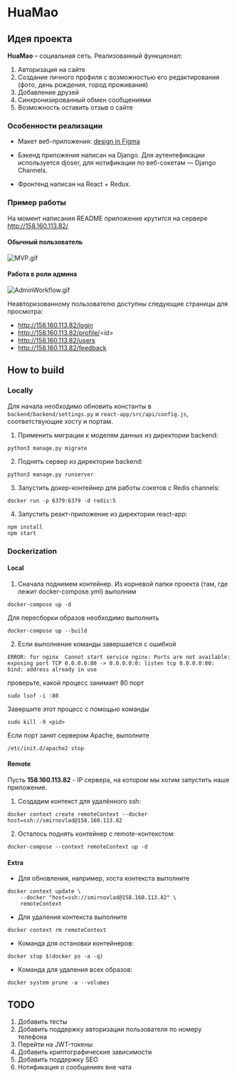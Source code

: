 # HuaMao

## Идея проекта

**HuaMao** &ndash; социальная сеть. Реализованный функционал:
<ol>
    <li> Авторизация на сайте
    <li> Создание личного профиля с возможностью его редактирования (фото, день рождения, город проживания)
    <li> Добавление друзей
    <li> Синхронизированный обмен сообщениями
    <li> Возможность оставить отзыв о сайте
</ol>

### Особенности реализации

- Макет веб-приложения: [design in Figma](https://www.figma.com/file/hlFAIfFrGb8HHlGH0B2Uy7/HuaoMao?type=design&node-id=0-1&mode=design&t=LrnYanTZAVLeXxYG-0)

- Бэкенд приложения написан на Django. Для аутентефикации используется djoser, для нотификации по веб-сокетам — Django Channels.

- Фронтенд написан на React + Redux.

### Пример работы

На момент написания README приложение крутится на сервере http://158.160.113.82/

#### Обычный пользователь

![MVP.gif](samples/MVP.gif)

#### Работа в роли админа

![AdminWorkflow.gif](samples/AdminWorkflow.gif)

Неавторизованному пользователю доступны следующие страницы для просмотра:

- http://158.160.113.82/login
- http://158.160.113.82/profile/<id\>
- http://158.160.113.82/users
- http://158.160.113.82/feedback

## How to build
### Locally
Для начала необходимо обновить константы в `backend/backend/settings.py` и `react-app/src/api/config.js`, соответствующие хосту и портам.
1. Применить миграции к моделям данных из директории backend:
```
python3 manage.py migrate
```

2. Поднять сервер из директории backend:
```
python3 manage.py runserver
```

3. Запустить докер-контейнер для работы сокетов с Redis channels:
```
docker run -p 6379:6379 -d redis:5
```

4. Запустить реакт-приложение из директории react-app:
```
npm install
npm start
```

### Dockerization
#### Local
1. Сначала поднимем контейнер. Из корневой папки проекта (там, где лежит docker-compose.yml) выполним
```
docker-compose up -d
```
Для пересборки образов необходимо выполнить
```
docker-compose up --build
```
2. Если выполнение команды завершается с ошибкой
```
ERROR: for nginx  Cannot start service nginx: Ports are not available: exposing port TCP 0.0.0.0:80 -> 0.0.0.0:0: listen tcp 0.0.0.0:80: bind: address already in use
```
проверьте, какой процесс занимает 80 порт
```
sudo lsof -i :80
```
Завершите этот процесс с помощью команды
```
sudo kill -9 <pid>
```
Если порт занят сервером Apache, выполните
```
/etc/init.d/apache2 stop
```
#### Remote
Пусть **158.160.113.82** - IP сервера, на котором мы хотим запустить наше приложение.
1. Создадим контекст для удалённого ssh:
```
docker context create remoteContext --docker host=ssh://smirnovlad@158.160.113.82
```
2. Осталось поднять контейнер с remote-контекстом:
```
docker-compose --context remoteContext up -d
```

#### Extra

- Для обновления, например, хоста контекста выполните
```
docker context update \
    --docker "host=ssh://smirnovlad@158.160.113.82" \
    remoteContext
```

- Для удаления контекста выполните
```
docker context rm remoteContext
```

- Команда для остановки контейнеров:
```
docker stop $(docker ps -a -q)
```

- Команда для удаления всех образов:
```
docker system prune -a --volumes
```

## TODO

1. Добавить тесты
2. Добавить поддержку авторизации пользователя по номеру телефона
3. Перейти на JWT-токены
4. Добавить криптографические зависимости
5. Добавить поддержку SEO
6. Нотификация о сообщениях вне чата
